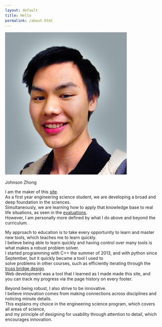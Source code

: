 ```yaml
---
layout: default
title: Hello
permalink: /about.html
---
```

<div class="side frames">
<img src="self.jpg">
<p>Johnson Zhong</p>
</div>

I am the maker of this [site](/portfolio/projects/portfolio/).  
As a first year engineering science student, we are developing a broad and deep foundation in the sciences.  
Simultaneously, we are learning how to apply that knowledge base to real life situations, as seen in the [evaluations](/portfolio/evaluations/).  
However, I am personally more defined by what I do above and beyond the curriculum.  

My approach to education is to take every opportunity to learn and master new tools, which teaches me to learn quickly.  
I believe being able to learn quickly and having control over many tools is what makes a robust problem solver.  
I started programming with C++ the summer of 2013, and with python since September, but it quickly became a tool I used to  
solve problems in other courses, such as efficiently iterating through the [truss bridge design](/portfolio/projects/bridgedesign/#design).  
Web development was a tool that I learned as I made made this site, and you can track my progress via the page history on every footer.  

Beyond being robust, I also strive to be innovative.  
I believe innovation comes from making connections across disciplines and noticing minute details.  
This explains my choice in the engineering science program, which covers all areas of science,  
and my principle of designing for usability through attention to detail, which encourages innovation.  

<br>
<br>
<br>
<br>
<br>
<br>
<br>
<br>
<br>
<br>
<br>
<br>
<br>
<br>